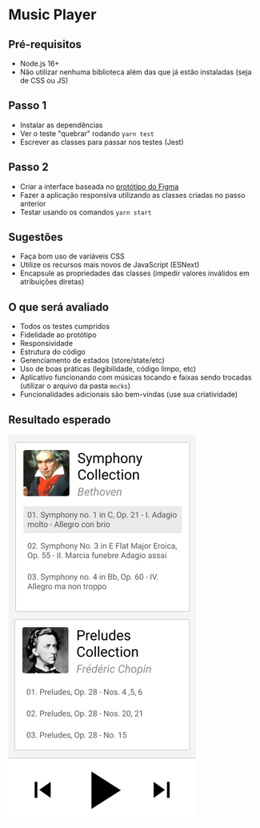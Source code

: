 # Music Player

## Pré-requisitos

- Node.js 16+
- Não utilizar nenhuma biblioteca além das que já estão instaladas (seja de CSS ou JS)

## Passo 1

- Instalar as dependências
- Ver o teste "quebrar" rodando `yarn test`
- Escrever as classes para passar nos testes (Jest)

## Passo 2

- Criar a interface baseada no [protótipo do Figma](https://www.figma.com/file/V2LUvZCm5AW92nCjtCcM8A/Music-Player)
- Fazer a aplicação responsiva utilizando as classes criadas no passo anterior
- Testar usando os comandos `yarn start`

## Sugestões

- Faça bom uso de variáveis CSS
- Utilize os recursos mais novos de JavaScript (ESNext)
- Encapsule as propriedades das classes (impedir valores inválidos em atribuições diretas)

## O que será avaliado

- Todos os testes cumpridos
- Fidelidade ao protótipo
- Responsividade
- Estrutura do código
- Gerenciamento de estados (store/state/etc)
- Uso de boas práticas (legibilidade, código limpo, etc)
- Aplicativo funcionando com músicas tocando e faixas sendo trocadas (utilizar o arquivo da pasta `mocks`)
- Funcionalidades adicionais são bem-vindas (use sua criatividade)

## Resultado esperado

![Player](./player.png)
